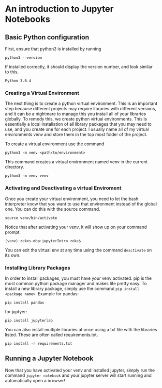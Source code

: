 # An introduction to Jupyter Notebooks

## Basic Python configuration
First, ensure that python3 is installed by running
```
python3 --version
```
If installed correctly, it should display the version number, and look similar
to this.
```
Python 3.6.4
```

### Creating a Virtual Environment
The next thing is to create a python virtual environment. This is an important
step because different projects may require libraries with different versions,
and it can be a nightmare to manage this you install all of your libraries
globally. To remedy this, we create python virtual environments. This is
essentially a local installation of all library packages that you may need to
use, and you create one for each project. I usually name all of my virtual
environments venv and store them in the top most folder of the project.

To create a virtual environment use the command
```
python3 -m venv <path/to/environment>
```

This command creates a virtual environment named venv in the current directory.
```
python3 -m venv venv
```

### Activating and Deactivating a virtual Enviroment
Once you create your virtual environment, you need to let the bash interpreter
know that you want to use that environment instead of the global one. You can
do this with the source command.
```
source venv/bin/activate
```
Notice that after activating your venv, it will show up on your command prompt.
```
(venv) zekes-mbp:jupyterIntro zeke$
```

You can exit the virtual env at any time using the command `deactivate` on its own.

### Installing Library Packages
In order to install packages, you must have your venv activated. pip is the
most common python package manager and makes life pretty easy. To install a new
library package, simply use the command `pip install <package name>`. Example
for pandas:
```
pip install pandas
```

for juptyer:
```
pip install jupyterlab
```

You can also install multiple libraries at once using a txt file with the
libraries listed. These are often called requirements.txt.
```
pip install -r requirements.txt
```

## Running a Jupyter Notebook
Now that you have activated your venv and installed jupyter, simply run the
command `jupyter notebook` and your jupyter server will start running and
automatically open a browser!
